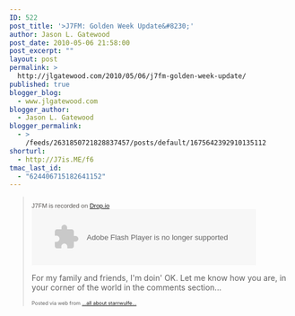 ```yaml
---
ID: 522
post_title: '>J7FM: Golden Week Update&#8230;'
author: Jason L. Gatewood
post_date: 2010-05-06 21:58:00
post_excerpt: ""
layout: post
permalink: >
  http://jlgatewood.com/2010/05/06/j7fm-golden-week-update/
published: true
blogger_blog:
  - www.jlgatewood.com
blogger_author:
  - Jason L. Gatewood
blogger_permalink:
  - >
    /feeds/2631850721828837457/posts/default/1675642392910135112
shorturl:
  - http://J7is.ME/f6
tmac_last_id:
  - "624406715182641152"
---
```

><div><div> <div style="text-align: left; color: #595653; font-size: 11px; font-family: Verdana, sans-serif; padding-top: 10px; padding-right: 5px;">  J7FM is recorded on <a href="http://drop.io">Drop.io</a>  </div>  <object height="100" width="400">  <param name="movie" value="http://s3.amazonaws.com/stlth/static/production/swf/audio_controller.swf" />  <param name="wmode" value="opaque" />  <param name="flashvars" value="song_label=Voice_Message_Thursday_06_May_03_33AM_GMT.mp3&music_track=http://drop.io/download/public/dj8vcbt9ra3yrdc1mvtg/2f55bcd88c4ffe1b3652e4a364cfb5e249729bcc/Asset/30582374/v3/web_preview&autoplay=false" />  <embed src="http://s3.amazonaws.com/stlth/static/production/swf/audio_controller.swf" wmode="opaque" type="application/x-shockwave-flash" height="100" flashvars="song_label=Voice_Message_Thursday_06_May_03_33AM_GMT.mp3&music_track=http://drop.io/download/public/dj8vcbt9ra3yrdc1mvtg/2f55bcd88c4ffe1b3652e4a364cfb5e249729bcc/Asset/30582374/v3/web_preview&autoplay=false" width="400">    </embed></object> <p>For my family and friends, I'm doin' OK.  Let me know how you are, in your corner of the world in the comments section...</p></div><p style="font-size: 9px;">  Posted via web from <a href="http://starrwulfe.info/j7fm-golden-week-update">...all about starrwulfe...</a>  </p></div>